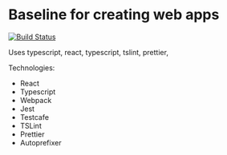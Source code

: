 # Baseline for creating web apps

[![Build Status](https://jenkins.capra.tv/buildStatus/icon?job=webapp-baseline/master)](https://jenkins.capra.tv/job/webapp-baseline/job/master/)

Uses typescript, react, typescript, tslint, prettier,

Technologies:

- React
- Typescript
- Webpack
- Jest
- Testcafe
- TSLint
- Prettier
- Autoprefixer
